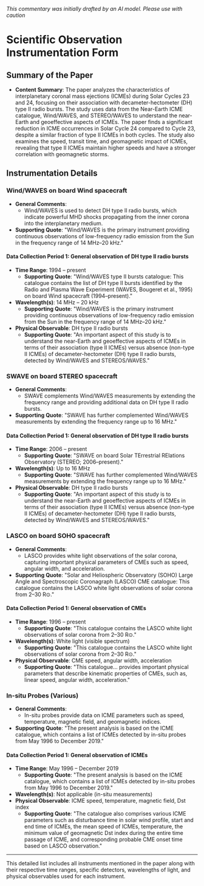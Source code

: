_This commentary was initially drafted by an AI model. Please use with caution_

# Scientific Observation Instrumentation Form

## Summary of the Paper
- **Content Summary**: The paper analyzes the characteristics of interplanetary coronal mass ejections (ICMEs) during Solar Cycles 23 and 24, focusing on their association with decameter-hectometer (DH) type II radio bursts. The study uses data from the Near-Earth ICME catalogue, Wind/WAVES, and STEREO/WAVES to understand the near-Earth and geoeffective aspects of ICMEs. The paper finds a significant reduction in ICME occurrences in Solar Cycle 24 compared to Cycle 23, despite a similar fraction of type II ICMEs in both cycles. The study also examines the speed, transit time, and geomagnetic impact of ICMEs, revealing that type II ICMEs maintain higher speeds and have a stronger correlation with geomagnetic storms.

## Instrumentation Details

### Wind/WAVES on board Wind spacecraft
- **General Comments**:
   - Wind/WAVES is used to detect DH type II radio bursts, which indicate powerful MHD shocks propagating from the inner corona into the interplanetary medium.
- **Supporting Quote**: "Wind/WAVES is the primary instrument providing continuous observations of low-frequency radio emission from the Sun in the frequency range of 14 MHz–20 kHz."

#### Data Collection Period 1: General observation of DH type II radio bursts
- **Time Range**: 1994 – present
   - **Supporting Quote**: "Wind/WAVES type II bursts catalogue: This catalogue contains the list of DH type II bursts identified by the Radio and Plasma Wave Experiment (WAVES, Bougeret et al., 1995) on board Wind spacecraft (1994–present)."
- **Wavelength(s)**: 14 MHz – 20 kHz
   - **Supporting Quote**: "Wind/WAVES is the primary instrument providing continuous observations of low-frequency radio emission from the Sun in the frequency range of 14 MHz–20 kHz."
- **Physical Observable**: DH type II radio bursts
   - **Supporting Quote**: "An important aspect of this study is to understand the near-Earth and geoeffective aspects of ICMEs in terms of their association (type II ICMEs) versus absence (non-type II ICMEs) of decameter-hectometer (DH) type II radio bursts, detected by Wind/WAVES and STEREOS/WAVES."

### SWAVE on board STEREO spacecraft
- **General Comments**:
   - SWAVE complements Wind/WAVES measurements by extending the frequency range and providing additional data on DH type II radio bursts.
- **Supporting Quote**: "SWAVE has further complemented Wind/WAVES measurements by extending the frequency range up to 16 MHz."

#### Data Collection Period 1: General observation of DH type II radio bursts
- **Time Range**: 2006 – present
   - **Supporting Quote**: "SWAVE on board Solar TErrestrial RElations Observatory (STEREO; 2006–present)."
- **Wavelength(s)**: Up to 16 MHz
   - **Supporting Quote**: "SWAVE has further complemented Wind/WAVES measurements by extending the frequency range up to 16 MHz."
- **Physical Observable**: DH type II radio bursts
   - **Supporting Quote**: "An important aspect of this study is to understand the near-Earth and geoeffective aspects of ICMEs in terms of their association (type II ICMEs) versus absence (non-type II ICMEs) of decameter-hectometer (DH) type II radio bursts, detected by Wind/WAVES and STEREOS/WAVES."

### LASCO on board SOHO spacecraft
- **General Comments**:
   - LASCO provides white light observations of the solar corona, capturing important physical parameters of CMEs such as speed, angular width, and acceleration.
- **Supporting Quote**: "Solar and Heliospheric Observatory (SOHO) Large Angle and Spectroscopic Coronagraph (LASCO) CME catalogue: This catalogue contains the LASCO white light observations of solar corona from 2–30 R⊙."

#### Data Collection Period 1: General observation of CMEs
- **Time Range**: 1996 – present
   - **Supporting Quote**: "This catalogue contains the LASCO white light observations of solar corona from 2–30 R⊙."
- **Wavelength(s)**: White light (visible spectrum)
   - **Supporting Quote**: "This catalogue contains the LASCO white light observations of solar corona from 2–30 R⊙."
- **Physical Observable**: CME speed, angular width, acceleration
   - **Supporting Quote**: "This catalogue... provides important physical parameters that describe kinematic properties of CMEs, such as, linear speed, angular width, acceleration."

### In-situ Probes (Various)
- **General Comments**:
   - In-situ probes provide data on ICME parameters such as speed, temperature, magnetic field, and geomagnetic indices.
- **Supporting Quote**: "The present analysis is based on the ICME catalogue, which contains a list of ICMEs detected by in-situ probes from May 1996 to December 2019."

#### Data Collection Period 1: General observation of ICMEs
- **Time Range**: May 1996 – December 2019
   - **Supporting Quote**: "The present analysis is based on the ICME catalogue, which contains a list of ICMEs detected by in-situ probes from May 1996 to December 2019."
- **Wavelength(s)**: Not applicable (in-situ measurements)
- **Physical Observable**: ICME speed, temperature, magnetic field, Dst index
   - **Supporting Quote**: "The catalogue also comprises various ICME parameters such as disturbance time in solar wind profile, start and end time of ICMEs, the mean speed of ICMEs, temperature, the minimum value of geomagnetic Dst index during the entire time passage of ICME, and corresponding probable CME onset time based on LASCO observation."

---

This detailed list includes all instruments mentioned in the paper along with their respective time ranges, specific detectors, wavelengths of light, and physical observables used for each instrument.
